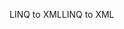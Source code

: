 <span data-ttu-id="b2a42-101">LINQ to XML</span><span class="sxs-lookup"><span data-stu-id="b2a42-101">LINQ to XML</span></span>